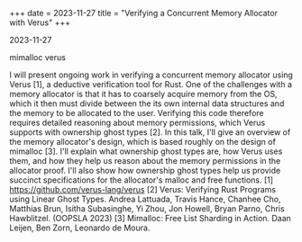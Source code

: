 +++
date = 2023-11-27
title = "Verifying a Concurrent Memory Allocator with Verus"
+++

2023-11-27

mimalloc verus

I will present ongoing work in verifying a concurrent memory allocator using Verus [1], a deductive verification tool for Rust. One of the challenges with a memory allocator is that it has to coarsely acquire memory from the OS, which it then must divide between the its own internal data structures and the memory to be allocated to the user. Verifying this code therefore requires detailed reasoning about memory permissions, which Verus supports with ownership ghost types [2].
In this talk, I'll give an overview of the memory allocator's design, which is based roughly on the design of mimalloc [3]. I'll explain what ownership ghost types are, how Verus uses them, and how they help us reason about the memory permissions in the allocator proof. I'll also show how ownership ghost types help us provide succinct specifications for the allocator's malloc and free functions.
[1] https://github.com/verus-lang/verus
[2] Verus: Verifying Rust Programs using Linear Ghost Types. Andrea Lattuada, Travis Hance, Chanhee Cho, Matthias Brun, Isitha Subasinghe, Yi Zhou, Jon Howell, Bryan Parno, Chris Hawblitzel. (OOPSLA 2023)
[3] Mimalloc: Free List Sharding in Action. Daan Leijen, Ben Zorn, Leonardo de Moura.